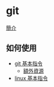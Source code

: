 # git

[簡介](./ch00.md)

## 如何使用

- [git 基本指令](./ch01-00.md)
  - [額外資源](./ch01-01.md)
- [linux 基本指令](./ch02-00.md)

